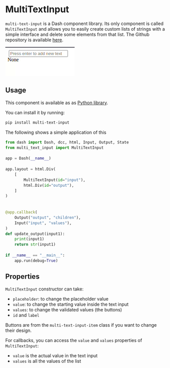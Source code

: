 # MultiTextInput

`multi-text-input` is a Dash component library. Its only component is called `MultiTextInput` and allows you to easily create custom lists of strings with a simple interface and delete some elements from that list. The Github repository is available [here](https://github.com/pauldechorgnat/multi-text-input/).

![Demo of multi-text-input](https://raw.githubusercontent.com/pauldechorgnat/multi-text-input/master/demo-multi-text-input-dash.gif)

## Usage

This component is available as as [Python library](https://pypi.org/project/multi-text-input/0.0.1/).

You can install it by running: 

```sh
pip install multi-text-input
```

The following shows a simple application of this 

```python
from dash import Dash, dcc, html, Input, Output, State
from multi_text_input import MultiTextInput

app = Dash(__name__)

app.layout = html.Div(
    [
        MultiTextInput(id="input"),
        html.Div(id="output"),
    ]
)


@app.callback(
    Output("output", "children"),
    Input("input", "values"),
)
def update_output(input1):
    print(input1)
    return str(input1)

if __name__ == "__main__":
    app.run(debug=True)
```

## Properties

`MultiTextInput` constructor can take: 

- `placeholder`: to change the placeholder value
- `value`: to change the starting value inside the text input
- `values`: to change the validated values (the buttons)
- `id` and `label`

Buttons are from the `multi-text-input-item` class if you want to change their design.

For callbacks, you can access the `value` and `values` properties of `MultiTextInput`:

- `value` is the actual value in the text input
- `values` is all the values of the list

